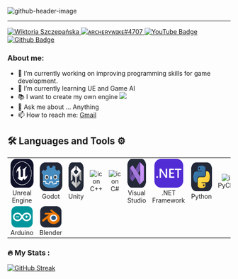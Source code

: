 ![github-header-image](https://github.com/ArcherWike/ArcherWike/assets/87717209/7a65f525-232f-4be3-aab3-c00763384c63)

___________
<div id="badges">
  <a href="https://www.linkedin.com/in/wiktoria-szczepanska/" target="blank">
    <img src="https://img.shields.io/badge/LinkedIn-blue?style=for-the-badge&logo=linkedin&logoColor=white" alt="Wiktoria Szczepańska" Badge" width="240"/>
  </a>
  <a href="https://discordapp.com/users/918139445805461544" target="blank" >
    <img src="https://img.shields.io/badge/Discord-blue?style=for-the-badge&logo=discord&logoColor=white&labelColor=0A66C2" alt="ᴀʀᴄʜᴇʀʏᴡɪᴋᴇ#4707" alt="Discord Badge" width="250"/>
  </a>
  <a href="https://www.youtube.com/watch?v=4I7YcoAXOWw&list=PLvoiEqXWx9UNonhqDmcUoSNuX5OeOWuZr&pp=gAQBiAQB">
    <img src="https://img.shields.io/badge/YouTube-red?style=for-the-badge&logo=youtube&logoColor=white" alt="YouTube Badge" width="230"/>
  </a>
   <a href="https://github.com/ArcherWike">
    <img src="https://img.shields.io/badge/Github-gray?style=for-the-badge&logo=github&logoColor=white"  alt="Github Badge" width="210"/>
  </a>
</div>


### About me:
- 🔭 I’m currently working on improving programming skills for game development.
- 🌱 I’m currently learning UE and Game AI 
- 📚 I want to create my own engine   <img align="char" src="https://media1.tenor.com/images/250e62f4f92e6919c68587888e012168/tenor.gif?itemid=9104812" width="30"/>
- 💬 Ask me about ... Anything
- 📫 How to reach me: [Gmail](mailto:wiktoria.szczepanska.x@gmail.com)



##  :hammer_and_wrench: Languages and Tools ⚙️

<table>
  <tr>
    <td align="center" width="96">
        <img src="https://github.com/tandpfun/skill-icons/raw/main/icons/UnrealEngine.svg" alt="icon" width="65" height="65" />
      <br>Unreal Engine
    </td>
    <td align="center" width="96">
        <img src="https://github.com/tandpfun/skill-icons/blob/main/icons/Godot-Dark.svg" alt="icon" width="65" height="65" />
      </a>
      <br>Godot
    </td>
    <td align="center" width="96">
        <img src="https://github.com/tandpfun/skill-icons/raw/main/icons/Unity-Dark.svg" alt="icon" width="65" height="65" />
      <br>Unity
    </td>
    <td align="center" width="96">
        <img src="https://techstack-generator.vercel.app/cpp-icon.svg" alt="icon" width="65" height="65" />
      <br>C++
    </td>
       <td align="center" width="96">
        <img src="https://camo.githubusercontent.com/28e6f144aefcedd9d0fd391a0415271fd795970a553e67967583ecee08f9dd95/68747470733a2f2f74656368737461636b2d67656e657261746f722e76657263656c2e6170702f6373686172702d69636f6e2e737667" alt="icon" width="65" height="65" />
      <br>C#
    </td>
       <td align="center" width="96">
        <img src="https://github.com/tandpfun/skill-icons/raw/main/icons/VisualStudio-Dark.svg" width="65" height="65" alt="GitHub" />
      <br>Visual Studio
    </td>
          <td align="center" width="96">
        <img src="https://github.com/tandpfun/skill-icons/raw/main/icons/DotNet.svg" width="65" height="65" alt="Rest API" />
      <br>.NET Framework
    </td>
          <td align="center" width="96">
        <img src="https://github.com/tandpfun/skill-icons/raw/main/icons/Python-Dark.svg" width="65" height="65" alt="Rest API" />
      <br>Python
    </td>
    <td align="center" width="96">
        <img src="https://cdn.icon-icons.com/icons2/3053/PNG/512/intellij_pycharm_macos_bigsur_icon_190055.png" alt="icon" width="50" height="50" />
      <br>PyCharm
    </td>
  </tr>
  <tr>
    <td align="center" width="96">
        <img src="https://github.com/tandpfun/skill-icons/raw/main/icons/Arduino.svg" width="48" height="48" alt="Git" />
      <br>Arduino
    </td>
    <td align="center"  width="96">
        <img src="https://github.com/tandpfun/skill-icons/raw/main/icons/Blender-Dark.svg" width="48" height="48" alt="GitLab" />
      <br>Blender
    </td>
    </td>
  </tr>
 <tr>
 </tr>
</table>




### :fire: My Stats :

[![GitHub Streak](http://github-readme-streak-stats.herokuapp.com?user=ArcherWike&theme=dark&background=000000)](https://git.io/streak-stats)
